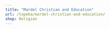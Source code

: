 ```yaml
---
title: "Mardel Christian and Education"
url: /topeka/mardel-christian-and-education/
shop: Religion
---
```

